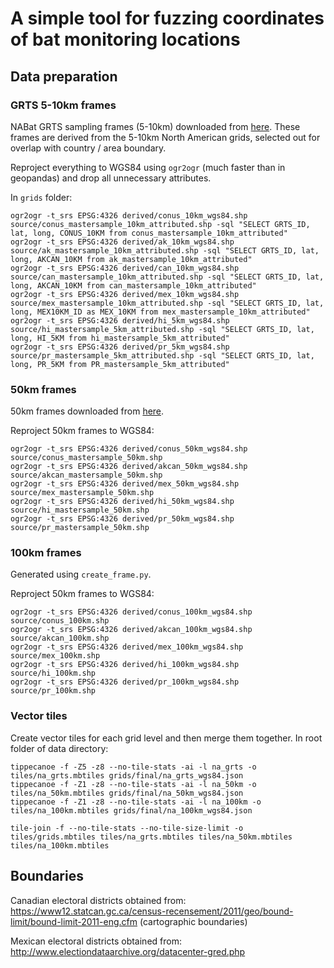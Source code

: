 # A simple tool for fuzzing coordinates of bat monitoring locations

## Data preparation

### GRTS 5-10km frames

NABat GRTS sampling frames (5-10km) downloaded from [here](https://www.sciencebase.gov/catalog/item/get/5b7aec2ce4b0f5d578845c90).
These frames are derived from the 5-10km North American grids, selected out for overlap with country / area boundary.

Reproject everything to WGS84 using `ogr2ogr` (much faster than in geopandas) and drop all unnecessary attributes.

In `grids` folder:

```
ogr2ogr -t_srs EPSG:4326 derived/conus_10km_wgs84.shp source/conus_mastersample_10km_attributed.shp -sql "SELECT GRTS_ID, lat, long, CONUS_10KM from conus_mastersample_10km_attributed"
ogr2ogr -t_srs EPSG:4326 derived/ak_10km_wgs84.shp source/ak_mastersample_10km_attributed.shp -sql "SELECT GRTS_ID, lat, long, AKCAN_10KM from ak_mastersample_10km_attributed"
ogr2ogr -t_srs EPSG:4326 derived/can_10km_wgs84.shp source/can_mastersample_10km_attributed.shp -sql "SELECT GRTS_ID, lat, long, AKCAN_10KM from can_mastersample_10km_attributed"
ogr2ogr -t_srs EPSG:4326 derived/mex_10km_wgs84.shp source/mex_mastersample_10km_attributed.shp -sql "SELECT GRTS_ID, lat, long, MEX10KM_ID as MEX_10KM from mex_mastersample_10km_attributed"
ogr2ogr -t_srs EPSG:4326 derived/hi_5km_wgs84.shp source/hi_mastersample_5km_attributed.shp -sql "SELECT GRTS_ID, lat, long, HI_5KM from hi_mastersample_5km_attributed"
ogr2ogr -t_srs EPSG:4326 derived/pr_5km_wgs84.shp source/pr_mastersample_5km_attributed.shp -sql "SELECT GRTS_ID, lat, long, PR_5KM from PR_mastersample_5km_attributed"
```

### 50km frames

50km frames downloaded from [here](https://www.sciencebase.gov/catalog/item/5b5a164ce4b0610d7f4dcb8c).

Reproject 50km frames to WGS84:

```
ogr2ogr -t_srs EPSG:4326 derived/conus_50km_wgs84.shp source/conus_mastersample_50km.shp
ogr2ogr -t_srs EPSG:4326 derived/akcan_50km_wgs84.shp source/akcan_mastersample_50km.shp
ogr2ogr -t_srs EPSG:4326 derived/mex_50km_wgs84.shp source/mex_mastersample_50km.shp
ogr2ogr -t_srs EPSG:4326 derived/hi_50km_wgs84.shp source/hi_mastersample_50km.shp
ogr2ogr -t_srs EPSG:4326 derived/pr_50km_wgs84.shp source/pr_mastersample_50km.shp
```

### 100km frames

Generated using `create_frame.py`.

Reproject 50km frames to WGS84:

```
ogr2ogr -t_srs EPSG:4326 derived/conus_100km_wgs84.shp source/conus_100km.shp
ogr2ogr -t_srs EPSG:4326 derived/akcan_100km_wgs84.shp source/akcan_100km.shp
ogr2ogr -t_srs EPSG:4326 derived/mex_100km_wgs84.shp source/mex_100km.shp
ogr2ogr -t_srs EPSG:4326 derived/hi_100km_wgs84.shp source/hi_100km.shp
ogr2ogr -t_srs EPSG:4326 derived/pr_100km_wgs84.shp source/pr_100km.shp
```

### Vector tiles

Create vector tiles for each grid level and then merge them together. In root folder of data directory:

```
tippecanoe -f -Z5 -z8 --no-tile-stats -ai -l na_grts -o tiles/na_grts.mbtiles grids/final/na_grts_wgs84.json
tippecanoe -f -Z1 -z8 --no-tile-stats -ai -l na_50km -o tiles/na_50km.mbtiles grids/final/na_50km_wgs84.json
tippecanoe -f -Z1 -z8 --no-tile-stats -ai -l na_100km -o tiles/na_100km.mbtiles grids/final/na_100km_wgs84.json

tile-join -f --no-tile-stats --no-tile-size-limit -o tiles/grids.mbtiles tiles/na_grts.mbtiles tiles/na_50km.mbtiles tiles/na_100km.mbtiles
```

## Boundaries

Canadian electoral districts obtained from: https://www12.statcan.gc.ca/census-recensement/2011/geo/bound-limit/bound-limit-2011-eng.cfm (cartographic boundaries)

Mexican electoral districts obtained from: http://www.electiondataarchive.org/datacenter-gred.php
